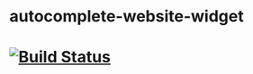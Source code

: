 # autocomplete-website-widget
# [![Build Status](https://travis-ci.org/Alaa-Khattab/node-project.svg?branch=master)](https://travis-ci.org/Alaa-Khattab/node-project)